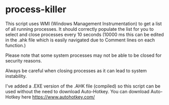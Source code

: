 # process-killer

This script uses WMI (Windows Management Instrumentation) to get a list of all running processes. It should correctly populate the list for you to select and close processes every 10 seconds (10000 ms this can be edited in the .ahk file which is easily navigated due to Comment lines on each function.)


Please note that some system processes may not be able to be closed for security reasons. 


Always be careful when closing processes as it can lead to system instability.


I've added a .EXE version of the .AHK file (compiled) so this script can be used without the need to download Auto-Hotkey.
You can download Auto-Hotkey here https://www.autohotkey.com/
